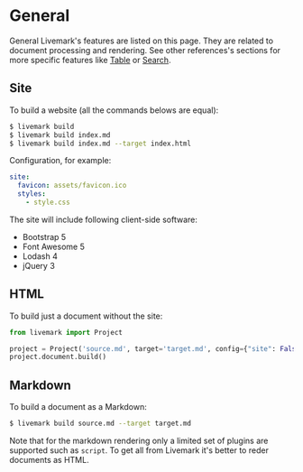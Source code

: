 # General

General Livemark's features are listed on this page. They are related to document processing and rendering. See other references's sections for more specific features like [Table](markdown.html#table) or [Search](navigation.html#search).

## Site

To build a website (all the commands belows are equal):

```bash
$ livemark build
$ livemark build index.md
$ livemark build index.md --target index.html
```

Configuration, for example:

```yaml
site:
  favicon: assets/favicon.ico
  styles:
    - style.css
```

The site will include following client-side software:

- Bootstrap 5
- Font Awesome 5
- Lodash 4
- jQuery 3

## HTML

To build just a document without the site:

```python
from livemark import Project

project = Project('source.md', target='target.md', config={"site": False})
project.document.build()
```

## Markdown

To build a document as a Markdown:

```bash
$ livemark build source.md --target target.md
```

Note that for the markdown rendering only a limited set of plugins are supported such as `script`. To get all from Livemark it's better to reder documents as HTML.
